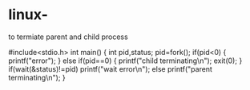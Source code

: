 # linux-
to termiate parent and child process

#include<stdio.h>
int main()
{
int pid,status;
pid=fork();
if(pid<0)
{
printf("error");
}
else if(pid==0)
{
printf("child terminating\n");
exit(0);
}
if(wait(&status)!=pid)
printf("wait error\n");
else
printf("parent terminating\n");
}

